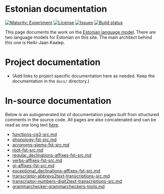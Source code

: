 # Estonian documentation

[![Maturity: Experiment](https://img.shields.io/badge/Maturity-Experiment-black.svg)](https://giellalt.github.io/MaturityClassification.html)
[![License](https://img.shields.io/github/license/giellalt/lang-est-x-utee)](https://raw.githubusercontent.com/giellalt/lang-est-x-utee/main/LICENSE)
[![Issues](https://img.shields.io/github/issues/giellalt/lang-est-x-utee)](https://github.com/giellalt/lang-est-x-utee/issues)
[![Build status](https://github.com/giellalt/lang-est-x-utee/workflows/Speller%20CI+CD/badge.svg)](https://github.com/giellalt/lang-est-x-utee/actions)

This page documents the work on the [Estonian language model](https://github.com/giellalt/lang-x-utee). There are two language models for Estonian on this site. The main architect behind this one is Heiki-Jaan Kaalep.  

# Project documentation

* (Add links to project specific documentation here as needed. Keep the documentation in the `docs/` directory.)

# In-source documentation

Below is an autogenerated list of documentation pages built from structured comments in the source code. All pages are also concatenated and can be read as one long text [here](est.md).
* [functions-cg3-src.md](functions-cg3-src.md)
* [phonology-fst-src.md](phonology-fst-src.md)
* [acronyms-stems-fst-src.md](acronyms-stems-fst-src.md)
* [root-fst-src.md](root-fst-src.md)
* [regular_declinations-affixes-fst-src.md](regular_declinations-affixes-fst-src.md)
* [verbs-affixes-fst-src.md](verbs-affixes-fst-src.md)
* [gi-affixes-fst-src.md](gi-affixes-fst-src.md)
* [exceptional_declinations-affixes-fst-src.md](exceptional_declinations-affixes-fst-src.md)
* [transcriptor-abbrevs2text-transcriptions-src.md](transcriptor-abbrevs2text-transcriptions-src.md)
* [transcriptor-numbers-digit2text-transcriptions-src.md](transcriptor-numbers-digit2text-transcriptions-src.md)
* [grammarchecker-grammarcheckers-tools.md](grammarchecker-grammarcheckers-tools.md)
